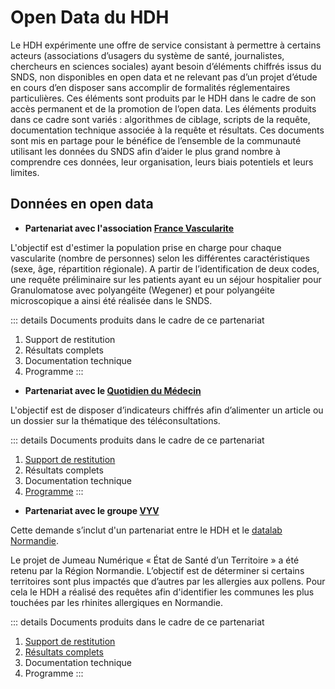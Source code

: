 # Open Data du HDH
<!-- SPDX-License-Identifier: MPL-2.0 -->


Le HDH expérimente une offre de service consistant à permettre à certains acteurs (associations d’usagers du système de santé, journalistes, chercheurs en sciences sociales) ayant besoin d’éléments chiffrés issus du SNDS, non disponibles en open data et ne relevant pas d’un projet d’étude en cours d’en disposer sans accomplir de formalités réglementaires particulières. Ces éléments sont produits par le HDH dans le cadre de son accès permanent et de la promotion de l’open data. Les éléments produits dans ce cadre sont variés : algorithmes de ciblage, scripts de la requête, documentation technique associée à la requête et résultats. Ces documents sont mis en partage pour le bénéfice de l’ensemble de la communauté utilisant les données du SNDS afin d’aider le plus grand nombre à comprendre ces données, leur organisation, leurs biais potentiels et leurs limites. 

## Données en open data

- **Partenariat avec l'association [France Vascularite](https://www.health-data-hub.fr/france-vascularites)**

L'objectif est d'estimer la population prise en charge pour chaque vascularite (nombre de personnes) selon les différentes caractéristiques (sexe, âge, répartition régionale). A partir de l’identification de deux codes, une requête préliminaire sur les patients ayant eu un séjour hospitalier pour Granulomatose avec polyangéite (Wegener) et pour polyangéite microscopique a ainsi été réalisée dans le SNDS.

::: details Documents produits dans le cadre de ce partenariat
1. Support de restitution
2. Résultats complets
2. Documentation technique
3. Programme
::: 


- **Partenariat avec le [Quotidien du Médecin](https://www.health-data-hub.fr/quotidien-du-medecin)**

L'objectif est de disposer d’indicateurs chiffrés afin d’alimenter un article ou un dossier sur la thématique des téléconsultations.


::: details Documents produits dans le cadre de ce partenariat
1. [Support de restitution](../files/HDH/RequetealaDemande/202205-_Point_QDM-HDH_-_Restitution_résultats.pdf)
2. Résultats complets
3. Documentation technique
4. [Programme](https://gitlab.com/healthdatahub/programmes-snds/-/blob/new_Dir_HDH/HDH/202206_QuotidienDuMedecin_Teleconsultations.sas)
:::

- **Partenariat avec le groupe [VYV](https://www.groupe-vyv.fr/)**

Cette demande s’inclut d'un partenariat entre le HDH et le [datalab Normandie](https://www.datalab-normandie.fr/). 


Le projet de Jumeau Numérique « État de Santé d’un Territoire » a été retenu par la Région
Normandie. L’objectif est de déterminer si certains territoires sont plus impactés que d’autres par
les allergies aux pollens.
Pour cela le HDH a réalisé des requêtes afin d'identifier les communes les plus touchées par les rhinites allergiques en Normandie. 

::: details Documents produits dans le cadre de ce partenariat
1. [Support de restitution](../files/HDH/RequetealaDemande/2022_07-VYV_Restitution_indicateurs.pdf)
2. [Résultats complets](../files/HDH/RequetealaDemande/2022_07-VYV_Resultatscomplets.xlsx)
3. Documentation technique
4. Programme
::: 
